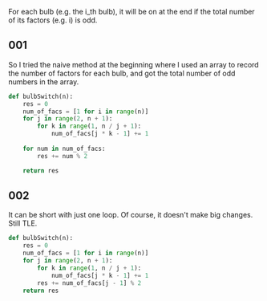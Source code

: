 For each bulb (e.g. the i_th bulb), it will be on at the end if the total number of its factors (e.g. i) is odd.

001
---

So I tried the naive method at the beginning where I used an array to record the number of factors for each bulb, and got the total number of odd numbers in the array.

```py
def bulbSwitch(n):
    res = 0
    num_of_facs = [1 for i in range(n)]
    for j in range(2, n + 1):
        for k in range(1, n / j + 1):
            num_of_facs[j * k - 1] += 1
            
    for num in num_of_facs:
        res += num % 2

    return res
```

002
---

It can be short with just one loop. Of course, it doesn't make big changes. Still TLE.

```py
def bulbSwitch(n):
    res = 0
    num_of_facs = [1 for i in range(n)]
    for j in range(2, n + 1):
        for k in range(1, n / j + 1):
            num_of_facs[j * k - 1] += 1
        res += num_of_facs[j - 1] % 2
    return res
```
